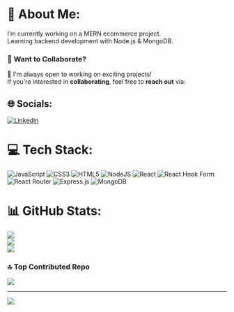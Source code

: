 # 💫 About Me:
I’m currently working on a MERN ecommerce project.<br>Learning backend development with Node.js & MongoDB.

### 🤝 **Want to Collaborate?**
🚀 I'm always open to working on exciting projects!  
If you're interested in **collaborating**, feel free to **reach out** via:  

## 🌐 Socials:
[![LinkedIn](https://img.shields.io/badge/LinkedIn-%230077B5.svg?logo=linkedin&logoColor=white)](https://linkedin.com/in/muhammadsaim3) 

# 💻 Tech Stack:
![JavaScript](https://img.shields.io/badge/javascript-%23323330.svg?style=for-the-badge&logo=javascript&logoColor=%23F7DF1E) ![CSS3](https://img.shields.io/badge/css3-%231572B6.svg?style=for-the-badge&logo=css3&logoColor=white) ![HTML5](https://img.shields.io/badge/html5-%23E34F26.svg?style=for-the-badge&logo=html5&logoColor=white) ![NodeJS](https://img.shields.io/badge/node.js-6DA55F?style=for-the-badge&logo=node.js&logoColor=white) ![React](https://img.shields.io/badge/react-%2320232a.svg?style=for-the-badge&logo=react&logoColor=%2361DAFB) ![React Hook Form](https://img.shields.io/badge/React%20Hook%20Form-%23EC5990.svg?style=for-the-badge&logo=reacthookform&logoColor=white) ![React Router](https://img.shields.io/badge/React_Router-CA4245?style=for-the-badge&logo=react-router&logoColor=white) ![Express.js](https://img.shields.io/badge/express.js-%23404d59.svg?style=for-the-badge&logo=express&logoColor=%2361DAFB) ![MongoDB](https://img.shields.io/badge/MongoDB-%234ea94b.svg?style=for-the-badge&logo=mongodb&logoColor=white)
# 📊 GitHub Stats:
![](https://github-readme-stats.vercel.app/api?username=MuhammadSaim32&theme=dark&hide_border=false&include_all_commits=false&count_private=false)<br/>
![](https://nirzak-streak-stats.vercel.app/?user=MuhammadSaim32&theme=dark&hide_border=false)<br/>
![](https://github-readme-stats.vercel.app/api/top-langs/?username=MuhammadSaim32&theme=dark&hide_border=false&include_all_commits=false&count_private=false&layout=compact)

### 🔝 Top Contributed Repo
![](https://github-contributor-stats.vercel.app/api?username=MuhammadSaim32&limit=5&theme=dark&combine_all_yearly_contributions=true)

---
[![](https://visitcount.itsvg.in/api?id=MuhammadSaim32&icon=0&color=0)](https://visitcount.itsvg.in)

<!-- Proudly created with GPRM ( https://gprm.itsvg.in ) -->
